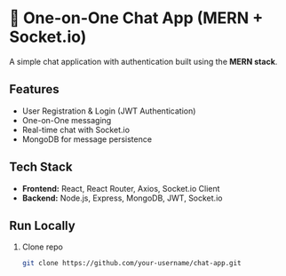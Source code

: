 # 💬 One-on-One Chat App (MERN + Socket.io)

A simple chat application with authentication built using the **MERN stack**.

## Features
- User Registration & Login (JWT Authentication)
- One-on-One messaging
- Real-time chat with Socket.io
- MongoDB for message persistence

## Tech Stack
- **Frontend:** React, React Router, Axios, Socket.io Client
- **Backend:** Node.js, Express, MongoDB, JWT, Socket.io

## Run Locally
1. Clone repo  
   ```bash
   git clone https://github.com/your-username/chat-app.git
